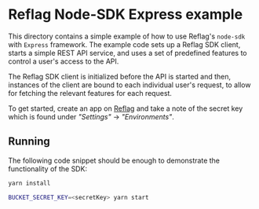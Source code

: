 # Reflag Node-SDK Express example

This directory contains a simple example of how to use Reflag's `node-sdk` with
`Express` framework. The example code sets up a Reflag SDK client, starts a
simple REST API service, and uses a set of predefined features to control
a user's access to the API.

The Reflag SDK client is initialized before the API is started and then, instances
of the client are bound to each individual user's request, to allow for fetching
the relevant features for each request.

To get started, create an app on [Reflag](https://bucket.co) and take a note of the
secret key which is found under _"Settings"_ -> _"Environments"_.

## Running

The following code snippet should be enough to demonstrate the functionality
of the SDK:

```sh
yarn install

BUCKET_SECRET_KEY=<secretKey> yarn start
```
